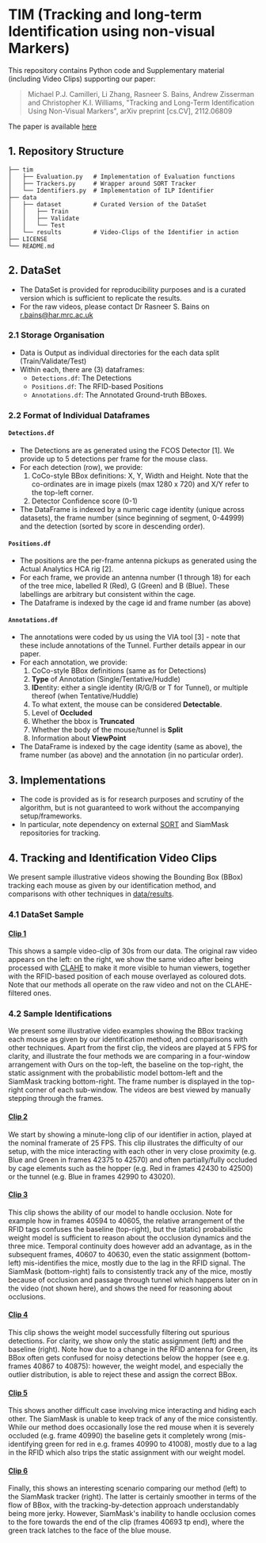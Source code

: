 # TIM (Tracking and long-term Identification using non-visual Markers)

This repository contains Python code and Supplementary material (including Video Clips) supporting our paper:
> Michael P.J. Camilleri, Li Zhang, Rasneer S. Bains, Andrew Zisserman and Christopher K.I. Williams, "Tracking and Long-Term Identification Using Non-Visual Markers", arXiv preprint [cs.CV], 2112.06809

The paper is available [here](https://arxiv.org/pdf/2112.06809.pdf)

## 1. Repository Structure
```
├── tim
│   ├── Evaluation.py   # Implementation of Evaluation functions
│   ├── Trackers.py     # Wrapper around SORT Tracker
│   └── Identifiers.py  # Implementation of ILP Identifier
├── data
│   ├── dataset         # Curated Version of the DataSet
│   │   ├── Train
│   │   ├── Validate
│   │   └── Test
│   └── results         # Video-Clips of the Identifier in action
├── LICENSE
└── README.md
```

## 2. DataSet
 * The DataSet is provided for reproducibility purposes and is a curated version which is sufficient to replicate the results.
 * For the raw videos, please contact Dr Rasneer S. Bains on r.bains@har.mrc.ac.uk
 
### 2.1 Storage Organisation
 * Data is Output as individual directories for the each data split (Train/Validate/Test)
 * Within each, there are (3) dataframes:
     * `Detections.df`: The Detections
     * `Positions.df`: The RFID-based Positions
     * `Annotations.df`: The Annotated Ground-truth BBoxes.
     
### 2.2 Format of Individual Dataframes

#### `Detections.df`
 * The Detections are as generated using the FCOS Detector [1]. We provide up to 5 detections per frame for the mouse class.
 * For each detection (row), we provide:
     1. CoCo-style BBox definitions: X, Y, Width and Height. Note that the co-ordinates are in image pixels (max 1280 x 720) and X/Y refer to the top-left corner.
     2. Detector Confidence score (0-1)
 * The DataFrame is indexed by a numeric cage identity (unique across datasets), the frame number (since beginning of segment, 0-44999) and the detection (sorted by score in descending order).
     
#### `Positions.df`
 * The positions are the per-frame antenna pickups as generated using the Actual Analytics HCA rig [2].
 * For each frame, we provide an antenna number (1 through 18) for each of the tree mice, labelled R (Red), G (Green) and B (Blue). These labellings are arbitrary but consistent within the cage.
 * The Dataframe is indexed by the cage id and frame number (as above)
 
#### `Annotations.df`
 * The annotations were coded by us using the VIA tool [3] - note that these include annotations of the Tunnel. Further details appear in our paper.
 * For each annotation, we provide:
     1. CoCo-style BBox definitions (same as for Detections)
     2. **Type** of Annotation (Single/Tentative/Huddle)
     3. **ID**entity: either a single identity (R/G/B or T for Tunnel), or multiple thereof (when Tentative/Huddle)
     4. To what extent, the mouse can be considered **Detectable**.	
     5. Level of **Occluded**
     6. Whether the bbox is **Truncated**
     7. Whether the body of the mouse/tunnel is **Split**
     8. Information about **ViewPoint**
 * The DataFrame is indexed by the cage identity (same as above), the frame number (as above) and the annotation (in no particular order).
 

## 3. Implementations
 * The code is provided as is for research purposes and scrutiny of the algorithm, but is not guaranteed to work without the accompanying setup/frameworks.
 * In particular, note dependency on external [SORT](https://github.com/abewley/sort) and SiamMask repositories for tracking.

## 4. Tracking and Identification Video Clips
We present sample illustrative videos showing the Bounding Box (BBox) tracking each mouse as given by our identification method, and comparisons with other techniques in [data/results](https://github.com/michael-camilleri/TIM/tree/main/data/results).

### 4.1 DataSet Sample

#### [Clip 1](https://github.com/michael-camilleri/TIM/blob/main/data/results/Clip_1.mp4) 
This shows a sample video-clip of 30s from our data. The original raw video appears on the left: on the right, we show the same video after being processed with [CLAHE](https://www.geeksforgeeks.org/clahe-histogram-eqalization-opencv/) to make it more visible to human viewers, together with the RFID-based position of each mouse overlayed as coloured dots. Note that our methods all operate on the raw video and not on the CLAHE-filtered ones.

### 4.2 Sample Identifications
We present some illustrative video examples showing the BBox tracking each mouse as given by our identification method, and comparisons with other techniques.
Apart from the first clip, the videos are played at 5 FPS for clarity, and illustrate the four methods we are comparing in a four-window arrangement with Ours on the top-left, the baseline on the top-right, the static assignment with the probabilistic model bottom-left and the SiamMask tracking bottom-right.
The frame number is displayed in the top-right corner of each sub-window.
The videos are best viewed by manually stepping through the frames.

#### [Clip 2](https://github.com/michael-camilleri/TIM/blob/main/data/results/Clip_2.mp4)
We start by showing a minute-long clip of our identifier in action, played at the nominal framerate of 25 FPS.
This clip illustrates the difficulty of our setup, with the mice interacting with each other in very close proximity (e.g. Blue and Green in frames 42375 to 42570) and often partially/fully occluded by cage elements such as the hopper (e.g. Red in frames 42430 to 42500) or the tunnel (e.g. Blue in frames 42990 to 43020).

#### [Clip 3](https://github.com/michael-camilleri/TIM/blob/main/data/results/Clip_3.mp4)
This clip shows the ability of our model to handle occlusion.
Note for example how in frames 40594 to 40605, the relative arrangement of the RFID tags confuses the baseline (top-right), but the (static) probabilistic weight model is sufficient to reason about the occlusion dynamics and the three mice.
Temporal continuity does however add an advantage, as in the subsequent frames, 40607 to 40630, even the static assignment (bottom-left) mis-identifies the mice, mostly due to the lag in the RFID signal.
The SiamMask (bottom-right) fails to consistently track any of the mice, mostly because of occlusion and passage through tunnel which happens later on in the video (not shown here), and shows the need for reasoning about occlusions.

#### [Clip 4](https://github.com/michael-camilleri/TIM/blob/main/data/results/Clip_4.mp4)
This clip shows the weight model successfully filtering out spurious detections.
For clarity, we show only the static assignment (left) and the baseline (right).
Note how due to a change in the RFID antenna for Green, its BBox often gets confused for noisy detections below the hopper (see e.g. frames 40867 to 40875): however, the weight model, and especially the outlier distribution, is able to reject these and assign the correct BBox.

#### [Clip 5](https://github.com/michael-camilleri/TIM/blob/main/data/results/Clip_5.mp4)
This shows another difficult case involving mice interacting and hiding each other.
The SiamMask is unable to keep track of any of the mice consistently.
While our method does occasionally lose the red mouse when it is severely occluded (e.g. frame 40990) the baseline gets it completely wrong (mis-identifying green for red in e.g. frames 40990 to 41008), mostly due to a lag in the RFID which also trips the static assignment with our weight model.

#### [Clip 6](https://github.com/michael-camilleri/TIM/blob/main/data/results/Clip_6.mp4)
Finally, this shows an interesting scenario comparing our method (left) to the SiamMask tracker (right).
The latter is certainly smoother in terms of the flow of BBox, with the tracking-by-detection approach understandably being more jerky.
However, SiamMask's inability to handle occlusion comes to the fore towards the end of the clip (frames 40693 tp end), where the green track latches to the face of the blue mouse.

